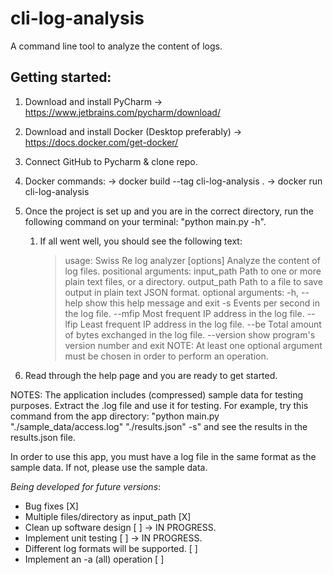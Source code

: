 # cli-log-analysis
 A command line tool to analyze the content of logs.

## Getting started:

1. Download and install PyCharm -> https://www.jetbrains.com/pycharm/download/
2. Download and install Docker (Desktop preferably) -> https://docs.docker.com/get-docker/
3. Connect GitHub to Pycharm & clone repo.
4. Docker commands:
    -> docker build --tag cli-log-analysis .
    -> docker run cli-log-analysis
5. Once the project is set up and you are in the correct directory, run the following command on your terminal: "python main.py -h".
   1. If all went well, you should see the following text:
       >usage: Swiss Re log analyzer [options]
        Analyze the content of log files. 
        positional arguments:
        input_path   Path to one or more plain text files, or a directory.
        output_path  Path to a file to save output in plain text JSON format. 
        optional arguments:
     -h, --help   show this help message and exit
     -s           Events per second in the log file.
     --mfip       Most frequent IP address in the log file.
     --lfip       Least frequent IP address in the log file.
     --be         Total amount of bytes exchanged in the log file.
     --version    show program's version number and exit 
        NOTE: At least one optional argument must be chosen in order to perform an operation.

6. Read through the help page and you are ready to get started.


NOTES: 
The application includes (compressed) sample data for testing purposes. Extract the .log file and use it for testing.
For example, try this command from the app directory: "python main.py "./sample_data/access.log" "./results.json" -s" and see the results in the results.json file.

In order to use this app, you must have a log file in the same format as the sample data. If not, please use the sample data.

_Being developed for future versions_:
- Bug fixes [X]
- Multiple files/directory as input_path [X]
- Clean up software design [ ] -> IN PROGRESS.
- Implement unit testing [ ] -> IN PROGRESS.
- Different log formats will be supported. [ ]
- Implement an -a (all) operation [ ]

